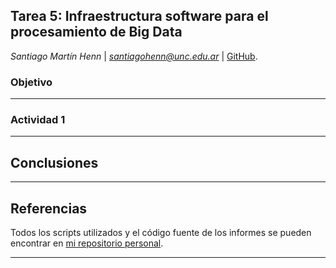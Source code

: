 ## Tarea 5: Infraestructura software para el procesamiento de Big Data

*Santiago Martín Henn* | *santiagohenn@unc.edu.ar* | [GitHub](http://github.com/santiagohenn/big-data-uab/).

### Objetivo



---

### Actividad 1

---

## Conclusiones


---

## Referencias

Todos los scripts utilizados y el código fuente de los informes se pueden encontrar en [mi repositorio personal](https://github.com/santiagohenn/big-data-uab/).

---